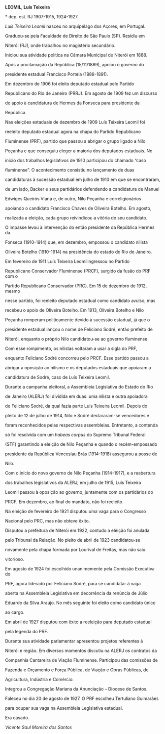 **LEOMIL, Luís Teixeira**



\* dep. est. RJ 1907-1915, 1924-1927.



*Luís Teixeira Leomil* nasceu no arquipélago dos Açores, em Portugal.



Graduou-se pela Faculdade de Direito de São Paulo (SP). Residiu em

Niterói (RJ), onde trabalhou no magistério secundário.



Iniciou sua atividade política na Câmara Municipal de Niterói em 1888.



Após a proclamação da República (15/11/1889), apoiou o governo do

presidente estadual Francisco Portela (1889-1891).



Em dezembro de 1906 foi eleito deputado estadual pelo Partido

Republicano do Rio de Janeiro (PRRJ). Em agosto de 1909 fez um discurso

de apoio à candidatura de Hermes da Fonseca para presidente da

República.



Nas eleições estaduais de dezembro de 1909 Luís Teixeira Leomil foi

reeleito deputado estadual agora na chapa do Partido Republicano

Fluminense (PRF), partido que passou a abrigar o grupo ligado a Nilo

Peçanha e que conseguiu eleger a maioria dos deputados estaduais. No

início dos trabalhos legislativos de 1910 participou do chamado “caso

fluminense”. O acontecimento consistiu no lançamento de duas

candidaturas à sucessão estadual em julho de 1910 em que se encontraram,

de um lado, Backer e seus partidários defendendo a candidatura de Manuel

Edwiges Queirós Viana e, de outro, Nilo Peçanha e correligionários

apoiando o candidato Francisco Chaves de Oliveira Botelho. Em agosto,

realizada a eleição, cada grupo reivindicou a vitória de seu candidato.

O impasse levou à intervenção do então presidente da República Hermes da

Fonseca (1910-1914) que, em dezembro, empossou o candidato nilista

Oliveira Botelho (1910-1914) na presidência do estado do Rio de Janeiro.



Em fevereiro de 1911 Luís Teixeira Leomilingressou no Partido

Republicano Conservador Fluminense (PRCF), surgido da fusão do PRF com o

Partido Republicano Conservador (PRC). Em 15 de dezembro de 1912, mesmo

nesse partido, foi reeleito deputado estadual como candidato avulso, mas

recebeu o apoio de Oliveira Botelho. Em 1913, Oliveira Botelho e Nilo

Peçanha romperam politicamente devido à sucessão estadual, já que o

presidente estadual lançou o nome de Feliciano Sodré, então prefeito de

Niterói, enquanto o próprio Nilo candidatou-se ao governo fluminense.

Com esse rompimento, os nilistas voltaram a usar a sigla do PRF,

enquanto Feliciano Sodré concorreu pelo PRCF. Esse partido passou a

abrigar a oposição ao nilismo e os deputados estaduais que apoiaram a

candidatura de Sodré, caso de Luís Teixeira Leomil.



Durante a campanha eleitoral, a Assembleia Legislativa do Estado do Rio

de Janeiro (ALERJ) foi dividida em duas: uma nilista e outra apoiadora

de Feliciano Sodré, da qual fazia parte Luís Teixeira Leomil. Depois do

pleito de 12 de julho de 1914, Nilo e Sodré declararam-se vencedores e

foram reconhecidos pelas respectivas assembleias. Entretanto, a contenda

só foi resolvida com um *habeas corpus* do Supremo Tribunal Federal

(STF) garantindo a eleição de Nilo Peçanha e quando o recém-empossado

presidente da República Venceslau Brás (1914-1918) assegurou a posse de

Nilo.



Com o início do novo governo de Nilo Peçanha (1914-1917), e a reabertura

dos trabalhos legislativos da ALERJ, em julho de 1915, Luís Teixeira

Leomil passou à oposição ao governo, juntamente com os partidários do

PRCF. Em dezembro, ao final do mandato, não foi reeleito.



Na eleição de fevereiro de 1921 disputou uma vaga para o Congresso

Nacional pelo PRC, mas não obteve êxito.



Disputou a prefeitura de Niterói em 1922, contudo a eleição foi anulada

pelo Tribunal da Relação. No pleito de abril de 1923 candidatou-se

novamente pela chapa formada por Lourival de Freitas, mas não saiu

vitorioso.



Em agosto de 1924 foi escolhido unanimemente pela Comissão Executiva do

PRF, agora liderado por Feliciano Sodré, para se candidatar à vaga

aberta na Assembleia Legislativa em decorrência da renúncia de Júlio

Eduardo da Silva Araújo. No mês seguinte foi eleito como candidato único

ao cargo.



Em abril de 1927 disputou com êxito a reeleição para deputado estadual

pela legenda do PRF.



Durante sua atividade parlamentar apresentou projetos referentes à

Niterói e região. Em diversos momentos discutiu na ALERJ os contratos da

Companhia Cantareira de Viação Fluminense. Participou das comissões de

Fazenda e Orçamento e Força Pública, de Viação e Obras Públicas, de

Agricultura, Indústria e Comércio.



Integrou a Congregação Mariana da Anunciação – Diocese de Santos.



Faleceu no dia 20 de agosto de 1927. O PRF escolheu Tertuliano Guimarães

para ocupar sua vaga na Assembleia Legislativa estadual.



Era casado.



*Vicente Saul Moreira dos Santos*



